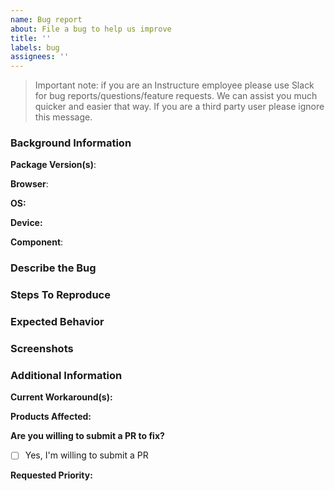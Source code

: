```yaml
---
name: Bug report
about: File a bug to help us improve
title: ''
labels: bug
assignees: ''
---
```


> Important note: if you are an Instructure employee please use Slack for bug reports/questions/feature requests. We can assist you much quicker and easier that way. If you are a third party user please ignore this message.

### Background Information

**Package Version(s)**:

<!-- e.g. ui-buttons v7.0.1 -->

**Browser**:

<!-- e.g. Chrome (All Versions) -->

**OS:**

<!-- e.g. iOS 13 -->

**Device:**

<!-- e.g. iPhone X -->

**Component**:

<!-- e.g. Button -->

### Describe the Bug

<!-- A clear and concise description of what the bug is. -->

### Steps To Reproduce

<!--
    Steps to reproduce the behavior, e.g.:
    1. Go to '...'
    2. Click on '....'
    3. Scroll down to '....'
    4. See error
-->

### Expected Behavior

<!-- A clear and concise description of what you expected to happen. -->

### Screenshots

<!-- If applicable, add screenshots to help explain your problem. -->

### Additional Information

**Current Workaround(s):**

<!-- Are there any workarounds possible? -->

**Products Affected:**

<!-- If applicable, let us know which products or sites are affected by the issue -->

**Are you willing to submit a PR to fix?**

- [ ] Yes, I'm willing to submit a PR

**Requested Priority:**

<!-- e.g. Blocking, High, Normal, Low -->
